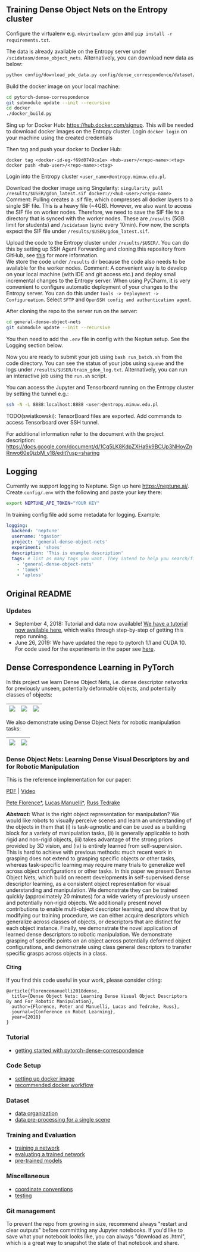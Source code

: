 ## Training Dense Object Nets on the Entropy cluster

Configure the virtualenv e.g. `mkvirtualenv gdon` and `pip install -r requirements.txt`.

The data is already available on the Entropy server under `/scidatasm/dense_object_nets`.
Alternatively, you can download new data as below:
```bash
python config/download_pdc_data.py config/dense_correspondence/dataset/composite/caterpillar_upright.yaml <full_path_to_data_location>
```

Build the docker image on your local machine:
```bash
cd pytorch-dense-correspondence
git submodule update --init --recursive
cd docker
./docker_build.py
```

Sing up for Docker Hub: https://hub.docker.com/signup.
This will be needed to download docker images on the Entropy cluster.
Login `docker login` on your machine using the created credentials

Then tag and push your docker to Docker Hub:
```
docker tag <docker-id-eg-f69d0749ca1e> <hub-user>/<repo-name>:<tag>
docker push <hub-user>/<repo-name>:<tag>
```

Login into the Entropy cluster `<user_name>@entropy.mimuw.edu.pl`.

Download the docker image using Singularity:
```singularity pull /results/$USER/gdon_latest.sif docker://<hub-user>/<repo-name>```    
Comment: Pulling creates a .sif file, which compresses all docker layers to a single SIF file.
This is a heavy file (~4GB). However, we also want to access the SIF file on worker nodes.
Therefore, we need to save the SIF file to a directory that is synced with the worker nodes.
These are `/results` (5GB limit for students) and `/scidatasm` (sync every 10min).
Fow now, the scripts expect the SIF file under `/results/$USER/gdon_latest.sif`.

Upload the code to the Entropy cluster under `/results/$USER/`. 
You can do this by setting up SSH Agent Forwarding and cloning this repository from 
GitHub, see [this](https://developer.github.com/v3/guides/using-ssh-agent-forwarding/) for more information.   
We store the code under `/results` dir because the code also needs to be available for the worker nodes.
Comment: A convenient way is to develop on your local machine (with IDE and git access etc.)
and deploy small incremental changes to the Entropy server.
When using PyCharm, it is very convenient to configure automatic deployment of your changes to the Entropy server.
You can do this under `Tools -> Deployment -> Configureation`.
Select `SFTP` and `OpenSSH config and authentication agent`. 

After cloning the repo to the server run on the server:
```bash
cd general-dense-object-nets
git submodule update --init --recursive
```

You then need to add the `.env` file in config with the Neptun setup. See the Logging section below. 

Now you are ready to submit your job using
`bash run_batch.sh` from the code directory.
You can see the status of your jobs using `squeue` and the logs under
`/results/$USER/train_gdon_log.txt`. 
Alternatively, you can run an interactive job using the `run.sh` script.

You can access the Jupyter and Tensorboard running on the Entropy cluster by setting the tunnel e.g.:
```bash
ssh -N -L 8888:localhost:8888 <user>@entropy.mimuw.edu.pl
```

TODO(swiatkowski): TensorBoard files are exported. Add commands to access Tensorboard over SSH tunnel.

For additional information refer to the document with the project description:
https://docs.google.com/document/d/1Cq5LK8KdpZXHa9k9BCUp3NHovZnRnwo60e0jzbM_y18/edit?usp=sharing

## Logging
Currently we support logging to Neptune. Sign up here https://neptune.ai/.
Create `config/.env` with the following and paste your key there:
```bash
export NEPTUNE_API_TOKEN="YOUR KEY"
```

In training config file add some metadata for logging. Example:
```yaml
logging:
  backend: 'neptune'
  username: 'tgasior'
  project: 'general-dense-object-nets'
  experiment: 'shoes'
  description: 'This is example description'
  tags: # list as many tags you want. They intend to help you search/filter experiemnts
    - 'general-dense-object-nets'
    - 'tomek'
    - 'aploss'
```

## Original README
### Updates

- September 4, 2018: Tutorial and data now available!  [We have a tutorial now available here](./doc/tutorial_getting_started.md), which walks through step-by-step of getting this repo running.
- June 26, 2019: We have updated the repo to pytorch 1.1 and CUDA 10. For code used for the experiments in the paper see [here](https://github.com/RobotLocomotion/pytorch-dense-correspondence/releases/tag/pytorch-0.3).


## Dense Correspondence Learning in PyTorch

In this project we learn Dense Object Nets, i.e. dense descriptor networks for previously unseen, potentially deformable objects, and potentially classes of objects:

![](./doc/caterpillar_trim.gif)  |  ![](./doc/shoes_trim.gif) | ![](./doc/hats_trim.gif)
:-------------------------:|:-------------------------:|:-------------------------:

We also demonstrate using Dense Object Nets for robotic manipulation tasks:

![](./doc/caterpillar_grasps.gif)  |  ![](./doc/shoe_tongue_grasps.gif)
:-------------------------:|:-------------------------:

### Dense Object Nets: Learning Dense Visual Descriptors by and for Robotic Manipulation

This is the reference implementation for our paper:

[PDF](https://arxiv.org/pdf/1806.08756.pdf) | [Video](https://www.youtube.com/watch?v=L5UW1VapKNE)

[Pete Florence*](http://www.peteflorence.com/), [Lucas Manuelli*](http://lucasmanuelli.com/), [Russ Tedrake](https://groups.csail.mit.edu/locomotion/russt.html)

<em><b>Abstract:</b></em> What is the right object representation for manipulation? We would like robots to visually perceive scenes and learn an understanding of the objects in them that (i) is task-agnostic and can be used as a building block for a variety of manipulation tasks, (ii) is generally applicable to both rigid and non-rigid objects, (iii) takes advantage of the strong priors provided by 3D vision, and (iv) is entirely learned from self-supervision.  This is hard to achieve with previous methods: much recent work in grasping does not extend to grasping specific objects or other tasks, whereas task-specific learning may require many trials to generalize well across object configurations or other tasks.  In this paper we present Dense Object Nets, which build on recent developments in self-supervised dense descriptor learning, as a consistent object representation for visual understanding and manipulation. We demonstrate they can be trained quickly (approximately 20 minutes) for a wide variety of previously unseen and potentially non-rigid objects.  We additionally present novel contributions to enable multi-object descriptor learning, and show that by modifying our training procedure, we can either acquire descriptors which generalize across classes of objects, or descriptors that are distinct for each object instance. Finally, we demonstrate the novel application of learned dense descriptors to robotic manipulation. We demonstrate grasping of specific points on an object across potentially deformed object configurations, and demonstrate using class general descriptors to transfer specific grasps across objects in a class.

#### Citing

If you find this code useful in your work, please consider citing:

```
@article{florencemanuelli2018dense,
  title={Dense Object Nets: Learning Dense Visual Object Descriptors By and For Robotic Manipulation},
  author={Florence, Peter and Manuelli, Lucas and Tedrake, Russ},
  journal={Conference on Robot Learning},
  year={2018}
}
```

### Tutorial

- [getting started with pytorch-dense-correspondence](./doc/tutorial_getting_started.md)

### Code Setup

- [setting up docker image](doc/docker_build_instructions.md)
- [recommended docker workflow ](doc/recommended_workflow.md)

### Dataset

- [data organization](doc/data_organization.md)
- [data pre-processing for a single scene](doc/data_processing_single_scene.md)

### Training and Evaluation
- [training a network](doc/training.md)
- [evaluating a trained network](doc/dcn_evaluation.md)
- [pre-trained models](doc/model_zoo.md)

### Miscellaneous
- [coordinate conventions](doc/coordinate_conventions.md)
- [testing](doc/testing.md)

### Git management

To prevent the repo from growing in size, recommend always "restart and clear outputs" before committing any Jupyter notebooks.  If you'd like to save what your notebook looks like, you can always "download as .html", which is a great way to snapshot the state of that notebook and share.

